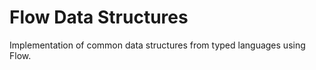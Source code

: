 # Flow Data Structures

Implementation of common data structures from typed languages using Flow.


